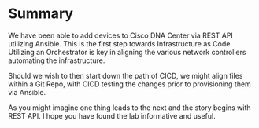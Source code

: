 # Summary

We have been able to add devices to Cisco DNA Center via REST API utilizing Ansible. This is the first step towards Infrastructure as Code. Utilizing an Orchestrator is key in aligning the various network controllers automating the infrastructure.

Should we wish to then start down the path of CICD, we might align files within a Git Repo, with CICD testing the changes prior to provisioning them via Ansible. 

As you might imagine one thing leads to the next and the story begins with REST API. I hope you have found the lab informative and useful.